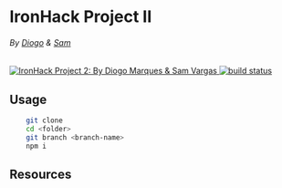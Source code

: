 # IronHack Project II
###### By [Diogo](https://github.com/JoFont) & [Sam](https://github.com/svargas-dev)

<p>
  <a href="https://ironhack-project-2.herokuapp.com/">
	<img src="https://raw.githubusercontent.com/JoFont/ironhack-project-2/master/readme-image.png" alt="IronHack Project 2: By Diogo Marques & Sam Vargas">
  </a>
  <a href="https://travis-ci.org/JoFont/ironhack-project-2">
    <img src="https://travis-ci.org/JoFont/ironhack-project-2.svg?branch=master"
         alt="build status">
  </a>
</p>

## Usage

```bash
    git clone
    cd <folder>
    git branch <branch-name>
    npm i
```

## Resources
